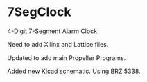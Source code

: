 7SegClock
=========

4-Digit 7-Segment Alarm Clock

Need to add Xilinx and Lattice files.

Updated to add main Propeller Programs.

Added new Kicad schematic.
Using BRZ 5338.

